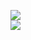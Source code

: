 [![](https://img.shields.io/badge/Made%20With-Github%20Spray-lightgrey.svg?style=for-the-badge&logo=github)](https://github.com/Annihil/github-spray#8155)  
[![](https://i.imgur.com/2DrTn0Z.gif)](https://github.com/Annihil/github-spray)